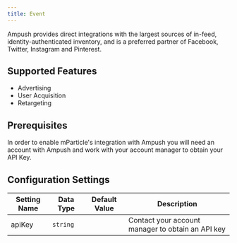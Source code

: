 ```yaml
---
title: Event
---
```


Ampush provides direct integrations with the largest sources of in-feed, identity-authenticated inventory, and is a preferred partner of Facebook, Twitter, Instagram and Pinterest.

## Supported Features
* Advertising
* User Acquisition
* Retargeting

## Prerequisites

In order to enable mParticle's integration with Ampush you will need an account with Ampush and work with your account manager to obtain your API Key.

## Configuration Settings

Setting Name| Data Type | Default Value | Description
|---|---|---|---|
apiKey| `string` | | Contact your account manager to obtain an API key